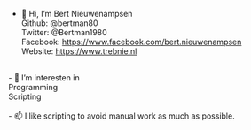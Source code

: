 - 👋 Hi, I’m Bert Nieuwenampsen<br>
Github: @bertman80<br>
Twitter: @Bertman1980<br>
Facebook: https://www.facebook.com/bert.nieuwenampsen<br>
Website: https://www.trebnie.nl<br>
<br>
- 👀 I’m interesten in<br>
Programming<br>
Scripting<br>
<br>
- 📫 I like scripting to avoid manual work as much as possible.<br>
